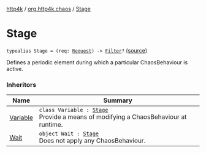 [http4k](../index.md) / [org.http4k.chaos](index.md) / [Stage](./-stage.md)

# Stage

`typealias Stage = (req: `[`Request`](../org.http4k.core/-request/index.md)`) -> `[`Filter`](../org.http4k.core/-filter/index.md)`?` [(source)](https://github.com/http4k/http4k/blob/master/http4k-testing-chaos/src/main/kotlin/org/http4k/chaos/ChaosStages.kt#L19)

Defines a periodic element during which a particular ChaosBehaviour is active.

### Inheritors

| Name | Summary |
|---|---|
| [Variable](-chaos-stages/-variable/index.md) | `class Variable : `[`Stage`](./-stage.md)<br>Provide a means of modifying a ChaosBehaviour at runtime. |
| [Wait](-chaos-stages/-wait/index.md) | `object Wait : `[`Stage`](./-stage.md)<br>Does not apply any ChaosBehaviour. |
